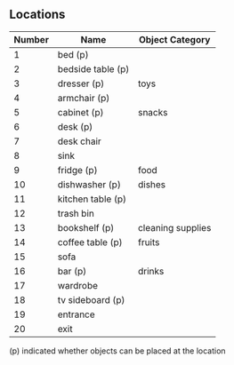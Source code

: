 ## Locations

| Number | Name              | Object Category   |
| ------ | ----------------- | ----------------- |
| 1      | bed (p)           |
| 2      | bedside table (p) |
| 3      | dresser (p)       | toys              |
| 4      | armchair (p)      |
| 5      | cabinet (p)       | snacks            |
| 6      | desk (p)          |                   |
| 7      | desk chair        |                   |
| 8      | sink              |
| 9      | fridge (p)        | food              |
| 10     | dishwasher (p)    | dishes            |
| 11     | kitchen table (p) |
| 12     | trash bin         |
| 13     | bookshelf (p)     | cleaning supplies |
| 14     | coffee table (p)  | fruits            |
| 15     | sofa              |
| 16     | bar (p)           | drinks            |
| 17     | wardrobe          |
| 18     | tv sideboard (p)  |                   |
| 19     | entrance          |
| 20     | exit              |

(p) indicated whether objects can be placed at the location
